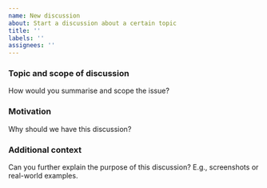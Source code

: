 ```yaml
---
name: New discussion
about: Start a discussion about a certain topic
title: ''
labels: ''
assignees: ''
---
```


### Topic and scope of discussion
How would you summarise and scope the issue?

### Motivation
Why should we have this discussion?

### Additional context
Can you further explain the purpose of this discussion? E.g., screenshots or real-world examples.
